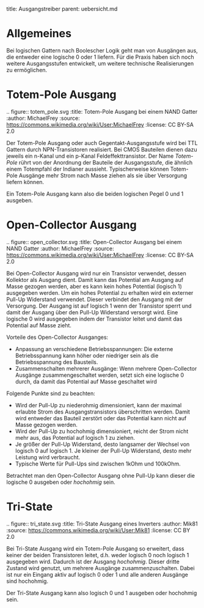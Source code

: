title: Ausgangstreiber
parent: uebersicht.md

# Allgemeines
Bei logischen Gattern nach Boolescher Logik geht man von Ausgängen aus, die entweder eine logische 0 oder 1 liefern. Für die Praxis haben sich noch weitere Ausgangsstufen entwickelt, um weitere technische Realisierungen zu ermöglichen.

# Totem-Pole Ausgang

.. figure:: totem_pole.svg
    :title: Totem-Pole Ausgang bei einem NAND Gatter
    :author: MichaelFrey
    :source: https://commons.wikimedia.org/wiki/User:MichaelFrey
    :license: CC BY-SA 2.0

Der Totem-Pole Ausgang oder auch Gegentakt-Ausgangsstufe wird bei TTL Gattern durch NPN-Transistoren realisiert. Bei CMOS Bauteilen dienen dazu jeweils ein n-Kanal und ein p-Kanal Feldeffekttransistor. Der Name *Totem-Pole* rührt von der Anordnung der Bauteile der Ausgangsstufe, die ähnlich einem Totempfahl der Indianer aussieht. Typischerweise können Totem-Pole Ausgänge mehr Strom nach Masse ziehen als sie über Versorgung liefern können.

Ein Totem-Pole Ausgang kann also die beiden logischen Pegel 0 und 1 ausgeben.

# Open-Collector Ausgang

.. figure:: open_collector.svg
    :title: Open-Collector Ausgang bei einem NAND Gatter
    :author: MichaelFrey
    :source: https://commons.wikimedia.org/wiki/User:MichaelFrey
    :license: CC BY-SA 2.0

Bei Open-Collector Ausgang wird nur ein Transistor verwendet, dessen Kollektor als Ausgang dient. Damit kann das Potential am Ausgang auf Masse gezogen werden, aber es kann kein hohes Potential (logisch 1) ausgegeben werden. Um ein hohes Potential zu erhalten wird ein externer Pull-Up Widerstand verwendet. Dieser verbindet den Ausgang mit der Versorgung. Der Ausgang ist auf logisch 1 wenn der Transistor sperrt und damit der Ausgang über den Pull-Up Widerstand versorgt wird. Eine logische 0 wird ausgegeben indem der Transistor leitet und damit das Potential auf Masse zieht.

Vorteile des Open-Collector Ausganges:

* Anpassung an verschiedene Betriebsspannungen: Die externe Betriebsspannung kann höher oder niedriger sein als die Betriebsspannung des Bausteils.
* Zusammenschalten mehrerer Ausgänge: Wenn mehrere Open-Collector Ausgänge zusammengeschaltet werden, setzt sich eine logische 0 durch, da damit das Potential auf Masse geschaltet wird

Folgende Punkte sind zu beachten:

* Wird der Pull-Up zu niederohmig dimensioniert, kann der maximal erlaubte Strom des Ausgangstransistors überschritten werden. Damit wird entweder das Bauteil zerstört oder das Potential kann nicht auf Masse gezogen werden.
* Wird der Pull-Up zu hochohmig dimensioniert, reicht der Strom nicht mehr aus, das Potential auf logisch 1 zu ziehen.
* Je größer der Pull-Up Widerstand, desto langsamer der Wechsel von logisch 0 auf logisch 1. Je kleiner der Pull-Up Widerstand, desto mehr Leistung wird verbraucht.
* Typische Werte für Pull-Ups sind zwischen 1kOhm und 100kOhm.

Betrachtet man den Open-Collector Ausgang ohne Pull-Up kann dieser die logische 0 ausgeben oder *hochohmig* sein.

# Tri-State

.. figure:: tri_state.svg
    :title: Tri-State Ausgang eines Inverters
    :author: Mik81
    :source: https://commons.wikimedia.org/wiki/User:Mik81
    :license: CC BY 2.0

Bei Tri-State Ausgang wird ein Totem-Pole Ausgang so erweitert, dass keiner der beiden Transistoren leitet, d.h. weder logisch 0 noch logisch 1 ausgegeben wird. Dadurch ist der Ausgang *hochohmig*. Dieser dritte Zustand wird genutzt, um mehrere Ausgänge zusammenzuschalten. Dabei ist nur ein Eingang aktiv auf logisch 0 oder 1 und alle anderen Ausgänge sind hochohmig.

Der Tri-State Ausgang kann also logisch 0 und 1 ausgeben oder hochohmig sein.
